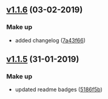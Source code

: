 ## [v1.1.6](https://github.com/umutcanbolat/reverse-repeat/compare/v1.1.5...v1.1.6) (03-02-2019)

### Make up

- added changelog ([7a43f66](https://github.com/umutcanbolat/reverse-repeat/commit/7a43f66))

## [v1.1.5](https://github.com/umutcanbolat/reverse-repeat/compare/v1.1.4...v1.1.5) (31-01-2019)

### Make up

- updated readme badges ([5186f5b](https://github.com/umutcanbolat/reverse-repeat/commit/5186f5b))